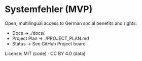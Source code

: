 # Systemfehler (MVP)

Open, multilingual access to German social benefits and rights.

- Docs → ./docs/
- Project Plan → ./PROJECT_PLAN.md
- Status → See GitHub Project board

License: MIT (code) · CC BY 4.0 (data)
